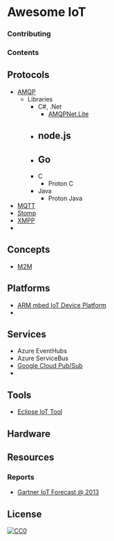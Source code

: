 # Awesome IoT

### Contributing

### Contents


## Protocols
- [AMQP](http://www.amqp.org/)
    + Libraries
        * C#, .Net
            - [AMQPNet.Lite](http://amqpnetlite.codeplex.com/)
        * node.js
            - 
        * Go
            - 
        * C
            - Proton C
        * Java
            - Proton Java
- [MQTT](http://mqtt.org/)
- [Stomp](http://stomp.github.io/)
- [XMPP](http://xmpp.org/)
- 

## Concepts
- [M2M](http://en.wikipedia.org/wiki/Machine_to_machine)

## Platforms
- [ARM mbed IoT Device Platform](http://mbed.org/)
- 

## Services
- Azure EventHubs
- Azure ServiceBus
- [Google Cloud Pub/Sub](https://cloud.google.com/pubsub/docs)
- 

## Tools
- [Eclipse IoT Tool](http://iot.eclipse.org/)

## Hardware

## Resources
### Reports
- [Gartner IoT Forecast @ 2013](http://www.gartner.com/newsroom/id/2636073)


## License
[![CC0](http://i.creativecommons.org/p/zero/1.0/88x31.png)](http://creativecommons.org/publicdomain/zero/1.0/)

